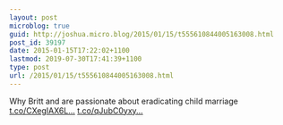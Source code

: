 ```yaml
---
layout: post
microblog: true
guid: http://joshua.micro.blog/2015/01/15/t555610844005163008.html
post_id: 39197
date: 2015-01-15T17:22:02+1100
lastmod: 2019-07-30T17:41:39+1100
type: post
url: /2015/01/15/t555610844005163008.html
---
```

Why Britt and are passionate about eradicating child marriage [t.co/CXegIAX6L...](http://t.co/CXegIAX6Lo) [t.co/qJubC0yxy...](http://t.co/qJubC0yxyr)
